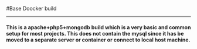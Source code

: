 #Base Doocker build

---
#### This is a apache+php5+mongodb build which is a very basic and common setup for most projects. This does not contain the mysql since it has be moved to a separate server or container or connect to local host machine.